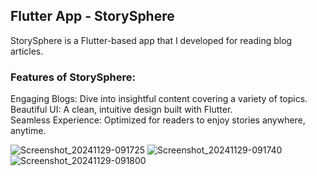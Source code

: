## Flutter App - StorySphere
StorySphere is a Flutter-based app that I developed for reading blog articles.

### Features of StorySphere:   

Engaging Blogs: Dive into insightful content covering a variety of topics.     
Beautiful UI: A clean, intuitive design built with Flutter.      
Seamless Experience: Optimized for readers to enjoy stories anywhere, anytime.

![Screenshot_20241129-091725](https://github.com/user-attachments/assets/2caac6c1-3e4f-4dbe-b0bb-65f0e2fc4c71)
![Screenshot_20241129-091740](https://github.com/user-attachments/assets/2d7b85a5-6713-40f8-8da8-dbd31d191515)
![Screenshot_20241129-091800](https://github.com/user-attachments/assets/7e060ce2-fe16-42ad-8fc2-868070508efa)



